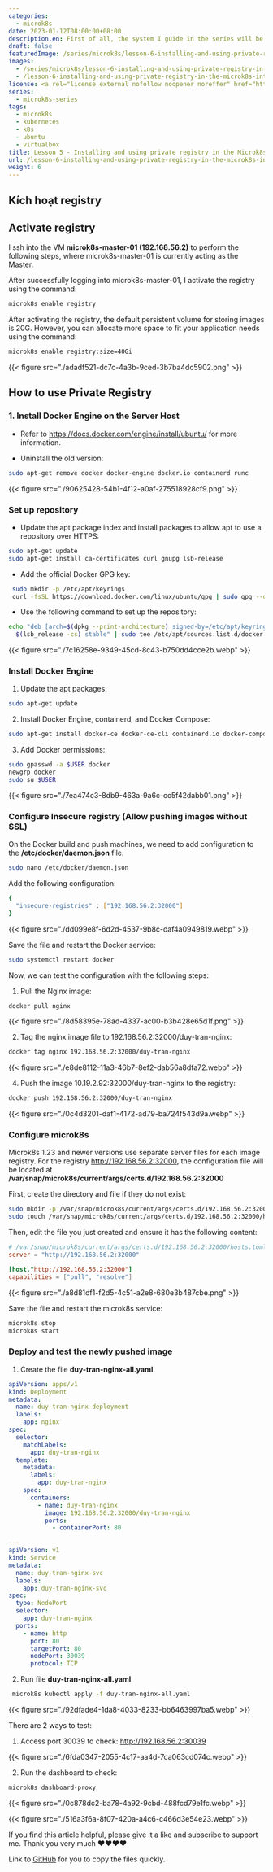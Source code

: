 ```yaml
---
categories:
  - microk8s
date: 2023-01-12T08:00:00+08:00
description.en: First of all, the system I guide in the series will be deployed in the VM environment and the images will not be public to the Internet so I use a private registry
draft: false
featuredImage: /series/microk8s/lesson-6-installing-and-using-private-registry-in-the-microk8s-integrator.webp
images:
  - /series/microk8s/lesson-6-installing-and-using-private-registry-in-the-microk8s-integrator.webp
  - /lesson-6-installing-and-using-private-registry-in-the-microk8s-integrator/images/index.en.png
license: <a rel="license external nofollow noopener noreffer" href="https://creativecommons.org/licenses/by-nc/4.0/" target="_blank">CC BY-NC 4.0</a>
series:
  - microk8s-series
tags:
  - microk8s
  - kubernetes
  - k8s
  - ubuntu
  - virtualbox
title: Lesson 5 - Installing and using private registry in the Microk8s integrator
url: /lesson-6-installing-and-using-private-registry-in-the-microk8s-integrator
weight: 6
---
```


## Kích hoạt registry

## Activate registry

I ssh into the VM **microk8s-master-01 (192.168.56.2)** to perform the following steps, where microk8s-master-01 is currently acting as the Master.

After successfully logging into microk8s-master-01, I activate the registry using the command:

```bash
microk8s enable registry
```

After activating the registry, the default persistent volume for storing images is 20G. However, you can allocate more space to fit your application needs using the command:

```bash
microk8s enable registry:size=40Gi
```

{{< figure src="./adadf521-dc7c-4a3b-9ced-3b7ba4dc5902.png" >}}

## How to use Private Registry

### 1. Install **Docker Engine** on the **Server Host**

- Refer to https://docs.docker.com/engine/install/ubuntu/ for more information.

- Uninstall the old version:

```bash
sudo apt-get remove docker docker-engine docker.io containerd runc
```

{{< figure src="./90625428-54b1-4f12-a0af-275518928cf9.png" >}}

### Set up repository

- Update the apt package index and install packages to allow apt to use a repository over HTTPS:

```bash
sudo apt-get update
sudo apt-get install ca-certificates curl gnupg lsb-release
```

- Add the official Docker GPG key:

```bash
 sudo mkdir -p /etc/apt/keyrings
 curl -fsSL https://download.docker.com/linux/ubuntu/gpg | sudo gpg --dearmor -o /etc/apt/keyrings/docker.gpg
```

- Use the following command to set up the repository:

```bash
echo "deb [arch=$(dpkg --print-architecture) signed-by=/etc/apt/keyrings/docker.gpg] https://download.docker.com/linux/ubuntu \
  $(lsb_release -cs) stable" | sudo tee /etc/apt/sources.list.d/docker.list > /dev/null
```

{{< figure src="./7c16258e-9349-45cd-8c43-b750dd4cce2b.webp" >}}

### Install Docker Engine

1. Update the apt packages:

```bash
sudo apt-get update
```

2. Install Docker Engine, containerd, and Docker Compose:

```bash
sudo apt-get install docker-ce docker-ce-cli containerd.io docker-compose-plugin
```

3. Add Docker permissions:

```bash
sudo gpasswd -a $USER docker
newgrp docker
sudo su $USER
```

{{< figure src="./7ea474c3-8db9-463a-9a6c-cc5f42dabb01.png" >}}

### Configure Insecure registry (Allow pushing images without SSL)

On the Docker build and push machines, we need to add configuration to the **/etc/docker/daemon.json** file.

```bash
sudo nano /etc/docker/daemon.json
```

Add the following configuration:

```bash
{
  "insecure-registries" : ["192.168.56.2:32000"]
}
```

{{< figure src="./dd099e8f-6d2d-4537-9b8c-daf4a0949819.webp" >}}

Save the file and restart the Docker service:

```bash
sudo systemctl restart docker
```

Now, we can test the configuration with the following steps:

1. Pull the Nginx image:

```bash
docker pull nginx
```

{{< figure src="./8d58395e-78ad-4337-ac00-b3b428e65d1f.png" >}}

2. Tag the nginx image file to 192.168.56.2:32000/duy-tran-nginx:

```bash
docker tag nginx 192.168.56.2:32000/duy-tran-nginx
```

{{< figure src="./e8de8112-11a3-46b7-8ef2-dab56a8dfa72.webp" >}}

4. Push the image 10.19.2.92:32000/duy-tran-nginx to the registry:

```bash
docker push 192.168.56.2:32000/duy-tran-nginx
```

{{< figure src="./0c4d3201-daf1-4172-ad79-ba724f543d9a.webp" >}}

### Configure microk8s

Microk8s 1.23 and newer versions use separate server files for each image registry. For the registry http://192.168.56.2:32000, the configuration file will be located at **/var/snap/microk8s/current/args/certs.d/192.168.56.2:32000**

First, create the directory and file if they do not exist:

```bash
sudo mkdir -p /var/snap/microk8s/current/args/certs.d/192.168.56.2:32000
sudo touch /var/snap/microk8s/current/args/certs.d/192.168.56.2:32000/hosts.toml
```

Then, edit the file you just created and ensure it has the following content:

```toml
# /var/snap/microk8s/current/args/certs.d/192.168.56.2:32000/hosts.toml
server = "http://192.168.56.2:32000"

[host."http://192.168.56.2:32000"]
capabilities = ["pull", "resolve"]
```

{{< figure src="./a8d81df1-f2d5-4c51-a2e8-680e3b487cbe.png" >}}

Save the file and restart the microk8s service:

```bash
microk8s stop
microk8s start
```

### Deploy and test the newly pushed image

1. Create the file **duy-tran-nginx-all.yaml**.

```yml
apiVersion: apps/v1
kind: Deployment
metadata:
  name: duy-tran-nginx-deployment
  labels:
    app: nginx
spec:
  selector:
    matchLabels:
      app: duy-tran-nginx
  template:
    metadata:
      labels:
        app: duy-tran-nginx
    spec:
      containers:
        - name: duy-tran-nginx
          image: 192.168.56.2:32000/duy-tran-nginx
          ports:
            - containerPort: 80

---
apiVersion: v1
kind: Service
metadata:
  name: duy-tran-nginx-svc
  labels:
    app: duy-tran-nginx-svc
spec:
  type: NodePort
  selector:
    app: duy-tran-nginx
  ports:
    - name: http
      port: 80
      targetPort: 80
      nodePort: 30039
      protocol: TCP
```

2. Run file **duy-tran-nginx-all.yaml**

```bash
 microk8s kubectl apply -f duy-tran-nginx-all.yaml
```

{{< figure src="./92dfade4-1da8-4033-8233-bb6463997ba5.webp" >}}

There are 2 ways to test:

1. Access port 30039 to check: http://192.168.56.2:30039

{{< figure src="./6fda0347-2055-4c17-aa4d-7ca063cd074c.webp" >}}

2. Run the dashboard to check:

```bash
microk8s dashboard-proxy
```

{{< figure src="./0c878dc2-ba78-4a92-9cbd-488fcd79e1fc.webp" >}}

{{< figure src="./516a3f6a-8f07-420a-a4c6-c466d3e54e23.webp" >}}

If you find this article helpful, please give it a like and subscribe to support me.
Thank you very much ♥️♥️♥️♥️

Link to [GitHub](https://github.com/akitectio/microk8s-series/) for you to copy the files quickly.
